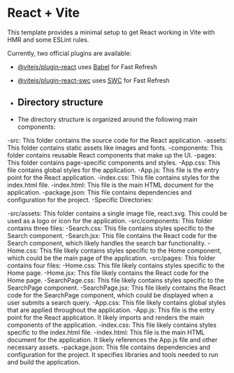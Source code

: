 # React + Vite

This template provides a minimal setup to get React working in Vite with HMR and some ESLint rules.

Currently, two official plugins are available:

- [@vitejs/plugin-react](https://github.com/vitejs/vite-plugin-react/blob/main/packages/plugin-react/README.md) uses [Babel](https://babeljs.io/) for Fast Refresh
- [@vitejs/plugin-react-swc](https://github.com/vitejs/vite-plugin-react-swc) uses [SWC](https://swc.rs/) for Fast Refresh

- ## Directory structure
- The directory structure is organized around the following main components:

-src: This folder contains the source code for the React application.
-assets: This folder contains static assets like images and fonts.
-components: This folder contains reusable React components that make up the UI.
-pages: This folder contains page-specific components and styles.
-App.css: This file contains global styles for the application.
-App.js: This file is the entry point for the React application.
-index.css: This file contains styles for the index.html file.
-index.html: This file is the main HTML document for the application.
-package.json: This file contains dependencies and configuration for the project.
-Specific Directories:

-src/assets: This folder contains a single image file, react.svg. This could be used as a logo or icon for the application.
-src/components: This folder contains three files:
-Search.css: This file contains styles specific to the Search component.
-Search.jsx: This file contains the React code for the Search component, which likely handles the search bar functionality.
-Home.css: This file likely contains styles specific to the Home component, which could be the main page of the application.
-src/pages: This folder contains four files:
-Home.css: This file likely contains styles specific to the Home page.
-Home.jsx: This file likely contains the React code for the Home page.
-SearchPage.css: This file likely contains styles specific to the SearchPage component.
-SearchPage.jsx: This file likely contains the React code for the SearchPage component, which could be displayed when a user submits a search query.
-App.css: This file likely contains global styles that are applied throughout the application.
-App.js: This file is the entry point for the React application. It likely imports and renders the main components of the application.
-index.css: This file likely contains styles specific to the index.html file.
-index.html: This file is the main HTML document for the application. It likely references the App.js file and other necessary assets.
-package.json: This file contains dependencies and configuration for the project. It specifies libraries and tools needed to run and build the application.
